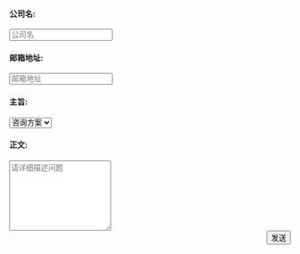 <div class="custForm">
<form  action="https://www.phaten-audio.com/submit_zh.php" method="post">
<div>
<h4>公司名:</h4>
<input type="input" name='company' placeholder="公司名" />
</div>
<div>
<h4>邮箱地址:</h4>
<input type="input" name='email' placeholder="邮箱地址" />
</div>
<div>
<h4>主旨:</h4>
<select name='topic'>
<option>咨询方案</option>
<option>获得报价</option>
</select>
</div>
<div>
<h4>正文:</h4>
<textarea name="content" rows="8" placeholder="请详细描述问题">
</textarea>
</div>
<div style="text-align: right;">
<input class="button" type="submit" value="发送" />
</div>
</form>
</div>